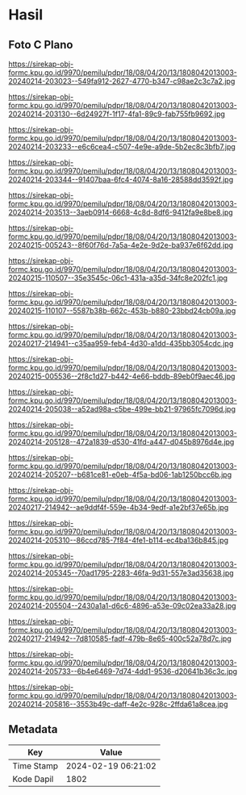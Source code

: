 # Hasil

## Foto C Plano

https://sirekap-obj-formc.kpu.go.id/9970/pemilu/pdpr/18/08/04/20/13/1808042013003-20240214-203023--549fa912-2627-4770-b347-c98ae2c3c7a2.jpg

https://sirekap-obj-formc.kpu.go.id/9970/pemilu/pdpr/18/08/04/20/13/1808042013003-20240214-203130--6d24927f-1f17-4fa1-89c9-fab755fb9692.jpg

https://sirekap-obj-formc.kpu.go.id/9970/pemilu/pdpr/18/08/04/20/13/1808042013003-20240214-203233--e6c6cea4-c507-4e9e-a9de-5b2ec8c3bfb7.jpg

https://sirekap-obj-formc.kpu.go.id/9970/pemilu/pdpr/18/08/04/20/13/1808042013003-20240214-203344--91407baa-6fc4-4074-8a16-28588dd3592f.jpg

https://sirekap-obj-formc.kpu.go.id/9970/pemilu/pdpr/18/08/04/20/13/1808042013003-20240214-203513--3aeb0914-6668-4c8d-8df6-9412fa9e8be8.jpg

https://sirekap-obj-formc.kpu.go.id/9970/pemilu/pdpr/18/08/04/20/13/1808042013003-20240215-005243--8f60f76d-7a5a-4e2e-9d2e-ba937e6f62dd.jpg

https://sirekap-obj-formc.kpu.go.id/9970/pemilu/pdpr/18/08/04/20/13/1808042013003-20240215-110507--35e3545c-06c1-431a-a35d-34fc8e202fc1.jpg

https://sirekap-obj-formc.kpu.go.id/9970/pemilu/pdpr/18/08/04/20/13/1808042013003-20240215-110107--5587b38b-662c-453b-b880-23bbd24cb09a.jpg

https://sirekap-obj-formc.kpu.go.id/9970/pemilu/pdpr/18/08/04/20/13/1808042013003-20240217-214941--c35aa959-feb4-4d30-a1dd-435bb3054cdc.jpg

https://sirekap-obj-formc.kpu.go.id/9970/pemilu/pdpr/18/08/04/20/13/1808042013003-20240215-005536--2f8c1d27-b442-4e66-bddb-89eb0f9aec46.jpg

https://sirekap-obj-formc.kpu.go.id/9970/pemilu/pdpr/18/08/04/20/13/1808042013003-20240214-205038--a52ad98a-c5be-499e-bb21-97965fc7096d.jpg

https://sirekap-obj-formc.kpu.go.id/9970/pemilu/pdpr/18/08/04/20/13/1808042013003-20240214-205128--472a1839-d530-41fd-a447-d045b8976d4e.jpg

https://sirekap-obj-formc.kpu.go.id/9970/pemilu/pdpr/18/08/04/20/13/1808042013003-20240214-205207--b681ce81-e0eb-4f5a-bd06-1ab1250bcc6b.jpg

https://sirekap-obj-formc.kpu.go.id/9970/pemilu/pdpr/18/08/04/20/13/1808042013003-20240217-214942--ae9ddf4f-559e-4b34-9edf-a1e2bf37e65b.jpg

https://sirekap-obj-formc.kpu.go.id/9970/pemilu/pdpr/18/08/04/20/13/1808042013003-20240214-205310--86ccd785-7f84-4fe1-b114-ec4ba136b845.jpg

https://sirekap-obj-formc.kpu.go.id/9970/pemilu/pdpr/18/08/04/20/13/1808042013003-20240214-205345--70ad1795-2283-46fa-9d31-557e3ad35638.jpg

https://sirekap-obj-formc.kpu.go.id/9970/pemilu/pdpr/18/08/04/20/13/1808042013003-20240214-205504--2430a1a1-d6c6-4896-a53e-09c02ea33a28.jpg

https://sirekap-obj-formc.kpu.go.id/9970/pemilu/pdpr/18/08/04/20/13/1808042013003-20240217-214942--7d810585-fadf-479b-8e65-400c52a78d7c.jpg

https://sirekap-obj-formc.kpu.go.id/9970/pemilu/pdpr/18/08/04/20/13/1808042013003-20240214-205733--6b4e6469-7d74-4dd1-9536-d20641b36c3c.jpg

https://sirekap-obj-formc.kpu.go.id/9970/pemilu/pdpr/18/08/04/20/13/1808042013003-20240214-205816--3553b49c-daff-4e2c-928c-2ffda61a8cea.jpg


## Metadata

| Key        | Value               |
| ---------- | ------------------- |
| Time Stamp | 2024-02-19 06:21:02 |
| Kode Dapil | 1802                |



